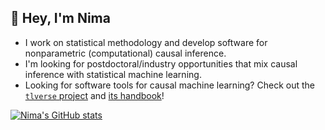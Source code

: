 ## :wave: Hey, I'm Nima

- I work on statistical methodology and develop software
  for nonparametric (computational) causal inference.
- I'm looking for postdoctoral/industry opportunities that
  mix causal inference with statistical machine learning.
- Looking for software tools for causal machine learning? Check out
  the [`tlverse` project](https://github.com/tlverse) and [its
  handbook](https://tlverse.org/tlverse-handbook)!

[![Nima's GitHub stats](https://github-readme-stats.vercel.app/api?username=nhejazi)](https://github.com/anuraghazra/github-readme-stats)
